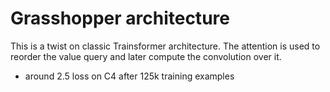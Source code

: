 # Grasshopper architecture

This is a twist on classic Trainsformer architecture. The attention is used to reorder the value query and later compute the convolution over it.

- around 2.5 loss on C4 after 125k training examples
